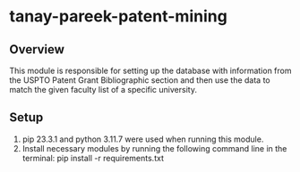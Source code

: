 # tanay-pareek-patent-mining

## Overview

This module is responsible for setting up the database with information from the USPTO Patent Grant Bibliographic section and then use the data to match the given faculty list of a specific university.

## Setup

1. pip 23.3.1 and python 3.11.7 were used when running this module.
2. Install necessary modules by running the following command line in the terminal:
   pip install -r requirements.txt
